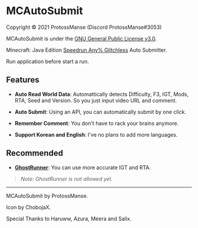 # MCAutoSubmit

Copyright © 2021 ProtossManse (Discord ProtossManse#3053)

MCAutoSubmit is under the [GNU General Public License v3.0](https://github.com/ProtossManse/MCAutoSubmit/blob/main/LICENSE.txt).


Minecraft: Java Edition [Speedrun Any% Glitchless](https://www.speedrun.com/mc) Auto Submitter.

Run application before start a run.


## Features

- **Auto Read World Data**: Automattically detects Difficulty, F3, IGT, Mods, RTA, Seed and Version. So you just input video URL and comment.

- **Auto Submit**: Using an API, you can automatically submit by one click.

- **Remember Comment**: You don't have to rack your brains anymore.

- **Support Korean and English**: I've no plans to add more languages.

## Recommended

- **[GhostRunner](https://github.com/RedLime/GhostRunner)**: You can use more accurate IGT and RTA. 

> *Note: GhostRunner is not allowed yet.*

---

MCAutoSubmit by ProtossManse.

Icon by ChobojaX.

Special Thanks to Haruww, Azura, Meera and Salix.